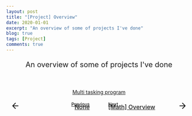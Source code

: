 ```yaml
---
layout: post
title: "[Project] Overview"
date: 2020-01-01
excerpt: "An overview of some of projects I've done"
blog: true
tags: [Project]
comments: true
---
```


<p align="center" style = "font-size: 20px">
    An overview of some of projects I've done
</p> 
<br><br>
<div align="center">
    <div>
        <a href="https://hieuhdh.github.io/deuteri/Project-Multi-tasking-program/" class="btn btn-success">Multi tasking program</a> 
    </div>
</div>

<br>
<div class="pre_next" style = "display: grid;grid-template-columns: 45% 45% 20px; grid-gap: 0 10%; font-weight: 500">
    <div class="item item1" style="text-align: right; position: relative;">
        <a href="#" class="btn" style="width: 100%">
            <div style = "font-size: 12px; margin-bottom:-10px">Previous</div>
            <div style = "top:50%;bottom:50%; transform:translate(-50%, -50%); position: absolute; width: 25px; height:25px; left: 25px">
            	<svg viewBox="0 0 24 24" fill="none" stroke="currentColor" stroke-width="2" stroke-linecap="round" stroke-linejoin="round" preserveAspectRatio="xMidYMid meet" data-rnw-int- style="vertical-align: middle;"><path d="M19 12H5M12 19l-7-7 7-7"></path></svg>
            </div>
            <div style = "position: relative; font-size: 16px; font-weight: 500 ">None</div>
        </a>
    </div>
    <div class="item item2" style="text-align: left; position: relative; ">
        <a href="https://hieuhdh.github.io/deuteri/Math-Overview/" class="btn" style="width: 100%">
        	<div style = "font-size: 12px; margin-bottom:-10px"> Next</div>
        	<div style = "top:50%;bottom:50%; transform:translate(-50%, -50%); position: absolute; width: 25px; height:25px; right: 0px"><svg viewBox="0 0 24 24" fill="none" stroke="currentColor" stroke-width="2" stroke-linecap="round" stroke-linejoin="round" style="vertical-align: middle;" ><path d="M5 12h14M12 5l7 7-7 7"></path></svg>
            </div>
        	<div style = "position: relative; font-size: 16px; font-weight: 500 ">[Math] Overview</div>
        </a>
    </div>
</div>


